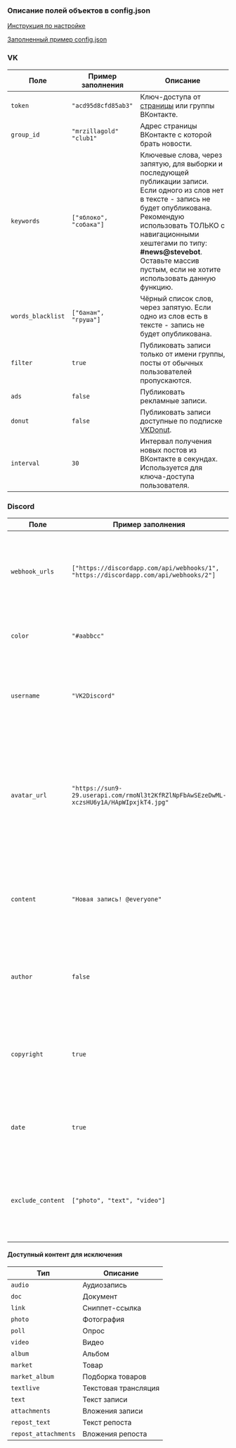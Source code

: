 ### Описание полей объектов в config.json

[Инструкция по настройке](https://github.com/MrZillaGold/VK2Discord/wiki/%D0%98%D0%BD%D1%81%D1%82%D1%80%D1%83%D0%BA%D1%86%D0%B8%D1%8F)

[Заполненный пример config.json](https://github.com/MrZillaGold/VK2Discord/blob/master/config_example.json)


### VK

| Поле              | Пример заполнения         | Описание                                                                                                                                                                                                                                                                                                |
| ----------------- | ------------------------- | ------------------------------------------------------------------------------------------------------------------------------------------------------------------------------------------------------------------------------------------------------------------------------------------------------- |
| `token`           | `"acd95d8cfd85ab3"`       | Ключ-доступа от [страницы](https://vk.cc/9bJ69C) или группы ВКонтакте.                                                                                                                                                                                                                                  |
| `group_id`        | `"mrzillagold"` `"club1"` | Адрес страницы ВКонтакте с которой брать новости.                                                                                                                                                                                                                                                       |
| `keywords`        | `["яблоко", "собака"]`    | Ключевые слова, через запятую, для выборки и последующей публикации записи. Если одного из слов нет в тексте - запись не будет опубликована. Рекомендую использовать ТОЛЬКО с навигационными хештегами по типу: **#news@stevebot**. Оставьте массив пустым, если не хотите использовать данную функцию. |
| `words_blacklist` | `["банан", "груша"]`      | Чёрный список слов, через запятую. Если одно из слов есть в тексте - запись не будет опубликована.                                                                                                                                                                                                      |
| `filter`          | `true`                    | Публиковать записи только от имени группы, посты от обычных пользователей пропускаются.                                                                                                                                                                                                                 |
| `ads`             | `false`                   | Публиковать рекламные записи.                                                                                                                                                                                                                                                                           |
| `donut`           | `false`                   | Публиковать записи доступные по подписке [VKDonut](https://vk.com/blog/vk-donut).                                                                                                                                                                                                                       |
| `interval`        | `30`                      | Интервал получения новых постов из ВКонтакте в секундах. Используется для ключа-доступа пользователя.                                                                                                                                                                                                   |

### Discord

| Поле              | Пример заполнения                                                                      | Описание                                                                                                                              |
| ----------------- | -------------------------------------------------------------------------------------- | ------------------------------------------------------------------------------------------------------------------------------------- |
| `webhook_urls`    | `["https://discordapp.com/api/webhooks/1", "https://discordapp.com/api/webhooks/2"]`   | WebHook-ссылки, можно использовать несколько ссылок на разные каналы Discord.                                                         |
| `color`           | `"#aabbcc"`                                                                            | Цвет рамки сообщения Discord в формате [HEX](https://www.color-hex.com/).                                                             |
| `username`        | `"VK2Discord"`                                                                         | Имя для Webhook, показывается в качестве имени бота. (Должно быть заполнено)                |
| `avatar_url`      | `"https://sun9-29.userapi.com/rmoNl3t2KfRZlNpFbAwSEzeDwML-xczsHU6y1A/HApWIpxjkT4.jpg"` | Ссылка на аватар Webhook, используется в качестве аватарки бота. (Строку можно оставить пустой, если не хотите менять Webhook аватар) |
| `content`         | `"Новая запись! @everyone"`                                                            | Сообщение которое добавляется перед отправкой, можно использовать для упоминаний.                                                     |
| `author`          | `false`                                                                                | Указывать автора записи ВКонтакте (если имеется) в сообщении Discord.                                                                 |
| `copyright`       | `true`                                                                                 | Указывать источник записи ВКонтакте и подпись автора (если имеется) в сообщении Discord.                                              |
| `date`            | `true`                                                                                 | Добавлять дату публикации записи ВКонтакте в сообщении Discord.                                                                       |
| `exclude_content` | `["photo", "text", "video"]`                                                           | Массив с типами контента для исключения из сообщения Discord. [Доступные значения](#доступный-контент-для-исключения).                                                     |

#### Доступный контент для исключения

| Тип                   | Описание                 |
| --------------------- | ------------------------ |
| `audio`               | Аудиозапись              |
| `doc`                 | Документ                 |
| `link`                | Сниппет-ссылка           |
| `photo`               | Фотография               |
| `poll`                | Опрос                    |
| `video`               | Видео                    |
| `album`               | Альбом                   |
| `market`              | Товар                    |
| `market_album`        | Подборка товаров         |
| `textlive`            | Текстовая трансляция     |
| `text`                | Текст записи             |
| `attachments`         | Вложения записи          |
| `repost_text`         | Текст репоста            |
| `repost_attachments`  | Вложения репоста         |

